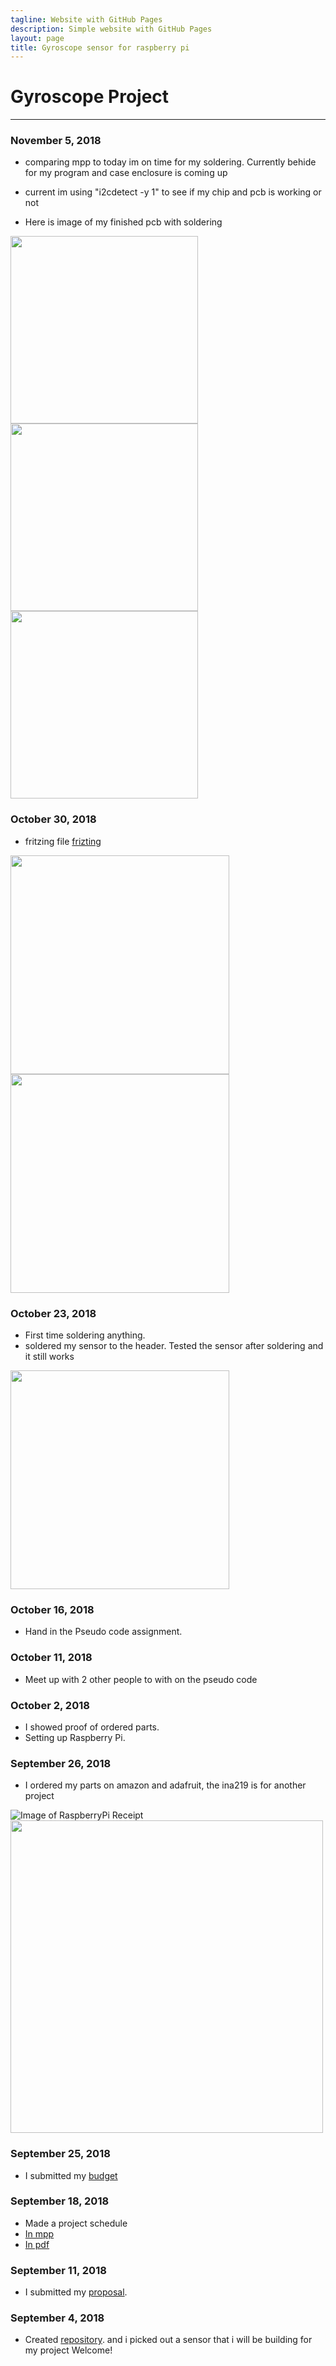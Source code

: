 ```yaml
---
tagline: Website with GitHub Pages
description: Simple website with GitHub Pages
layout: page
title: Gyroscope sensor for raspberry pi
---
```


# Gyroscope Project
-------------
### November 5, 2018
* comparing mpp to today im on time for my soldering. Currently behide for my program and case enclosure is coming up
* current im using "i2cdetect -y 1" to see if my chip and pcb is working or not

* Here is image of my finished pcb with soldering

<img src="https://raw.githubusercontent.com/chenken12/L3GD20H-gyroscope/master/images/IMG_20181106_173522.jpg" width="300"><img src="https://raw.githubusercontent.com/chenken12/L3GD20H-gyroscope/master/images/IMG_20181106_173529.jpg" width="300">
<img src="https://raw.githubusercontent.com/chenken12/L3GD20H-gyroscope/master/images/IMG_20181106_172724.jpg" height="300">

### October 30, 2018
* fritzing file
[frizting](https://github.com/chenken12/L3GD20H-gyroscope/tree/master/L3GD20H%20-%20Frizting)

<img src="https://raw.githubusercontent.com/chenken12/L3GD20H-gyroscope/master/images/gyro_pcb.png" width="350"><img src="https://raw.githubusercontent.com/chenken12/L3GD20H-gyroscope/master/images/gyro_bb.png" width="350">

### October 23, 2018
* First time soldering anything.
* soldered my sensor to the header. Tested the sensor after soldering and it still works

<img src="https://raw.githubusercontent.com/chenken12/L3GD20H-gyroscope/master/images/IMG_20181108_171753.jpg" width="350">

### October 16, 2018
* Hand in the Pseudo code assignment.

### October 11, 2018
* Meet up with 2 other people to with on the pseudo code 

### October 2, 2018
* I showed proof of ordered parts.
* Setting up Raspberry Pi.

### September 26, 2018
* I ordered my parts on amazon and adafruit, the ina219 is for another project

![Image of RaspberryPi Receipt](https://raw.githubusercontent.com/chenken12/L3GD20H-gyroscope/master/images/RaspberryPi3.PNG?raw=true)
<img src="https://raw.githubusercontent.com/chenken12/L3GD20H-gyroscope/master/images/parts%20list.PNG" width="500">


### September 25, 2018
* I submitted my [budget](https://github.com/chenken12/L3GD20H-gyroscope/blob/master/gyroscope_budget.xlsx)

### September 18, 2018
* Made a project schedule
* [In mpp](https://github.com/chenken12/L3GD20H-gyroscope/blob/master/KenHumberProject.mpp)
* [In pdf](https://github.com/chenken12/L3GD20H-gyroscope/blob/master/KenHumberProject.pdf)

### September 11, 2018
* I submitted my [proposal](https://github.com/chenken12/L3GD20H-gyroscope/blob/master/ProposalContentStudentNameRev02.xlsx).

### September 4, 2018
* Created [repository](https://chenken12.github.io/L3GD20H-gyroscope/). and i picked out a sensor that i will be building for my project
Welcome!

